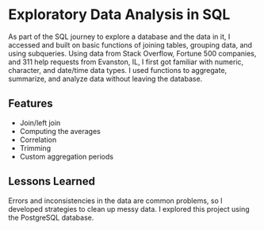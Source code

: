 
# Exploratory Data Analysis in SQL 

As part of the SQL journey to explore a database and the data in it, I accessed and built on basic functions of joining tables, grouping data, and using subqueries. Using data from Stack Overflow, Fortune 500 companies, and 311 help requests  from Evanston, IL, I first got familiar with numeric, character, and date/time data types. I used  functions to aggregate, summarize, and analyze data without leaving  the database.


## Features

- Join/left join
- Computing the averages
- Correlation
- Trimming
- Custom aggregation periods



## Lessons Learned

Errors and inconsistencies in the data are common problems, so I developed strategies to clean up messy data. I explored this project using the PostgreSQL database. 

